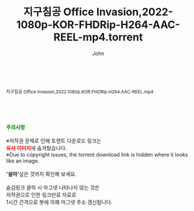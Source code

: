 ﻿---
layout: post
title:  "지구침공 Office Invasion,2022-1080p-KOR-FHDRip-H264-AAC-REEL-mp4.torrent"
author: John
categories: [ 영화 ]
tags: [  ]
image:  
description: "지구침공 Office Invasion,2022-1080p-KOR-FHDRip-H264-AAC-REEL-mp4 torrent 정보 공유"
toc: true
toc_sticky: true
---

<br>
<div class="view-img">
<a class="view_image" href="http://torrentmobile62.com/bbs/view_image.php?fn=%2Fdata%2Ffile%2Fmovie%2F3735183265_u5qXDz9g_faa35359558c227a3941fd7115719a0ead47854d.jpg" target="_blank"><img alt="" class="img-tag" content="http://torrentmobile62.com/data/file/movie/3735183265_u5qXDz9g_faa35359558c227a3941fd7115719a0ead47854d.jpg" itemprop="image" src="http://torrentmobile62.com/data/file/movie/3735183265_u5qXDz9g_faa35359558c227a3941fd7115719a0ead47854d.jpg"/></a><a class="view_image" href="http://torrentmobile62.com/bbs/view_image.php?fn=%2Fdata%2Ffile%2Fmovie%2F3735183265_FiO5gXyA_bbba594f71fa1af7dc6df2fcc11de4b2e78600d4.jpg" target="_blank"><img alt="" class="img-tag" content="http://torrentmobile62.com/data/file/movie/3735183265_FiO5gXyA_bbba594f71fa1af7dc6df2fcc11de4b2e78600d4.jpg" itemprop="image" src="http://torrentmobile62.com/data/file/movie/3735183265_FiO5gXyA_bbba594f71fa1af7dc6df2fcc11de4b2e78600d4.jpg"/></a></div><div class="view-content" itemprop="description">
<p><span style="font-size:12px;">지구침공 Office Invasion,2022.1080p.KOR.FHDRip.H264.AAC-REEL.mp4</span> </p> </div>
    
<br><br><br>
<p data-ke-size="size16"><b><span style="color: green;">주의사항</span></b><br /><br />※저작권 문제로 인해 토렌트 다운로드 링크는<br /><b><span style="color: red;">유사 이미지</span></b>에 숨겨뒀습니다.<br />※Due to copyright issues, the torrent download link is hidden where it looks like an image.<br /><br /><b>'설마'</b>싶은 것까지 확인해 보세요.<br /><br />숨김링크 클릭 시 마그넷 나타나지 않는 것은<br />저작권으로 인한 링크만료 자료로<br />1시간 간격으로 봇에 의해 마그넷 주소 갱신됩니다.</p>
